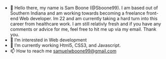 - 👋 Hello there, my name is Sam Boone (@Sboone99). I am based out of Southern Indiana and am working towards becoming a freelance front-end Web developer. Im 22 and am currently taking a hard turn into this career from healthcare work. I am still relativly fresh and if you have any comments or advice for me, feel free to hit me up via my email. Thank you.
- 👀 I’m interested in Web development 
- 🌱 I’m currently working Html5, CSS3, and Javascript.
- 📫 How to reach me samuelwboone99@gmail.com

<!---
Sboone99/Sboone99 is a ✨ special ✨ repository because its `README.md` (this file) appears on your GitHub profile.
You can click the Preview link to take a look at your changes.
--->
